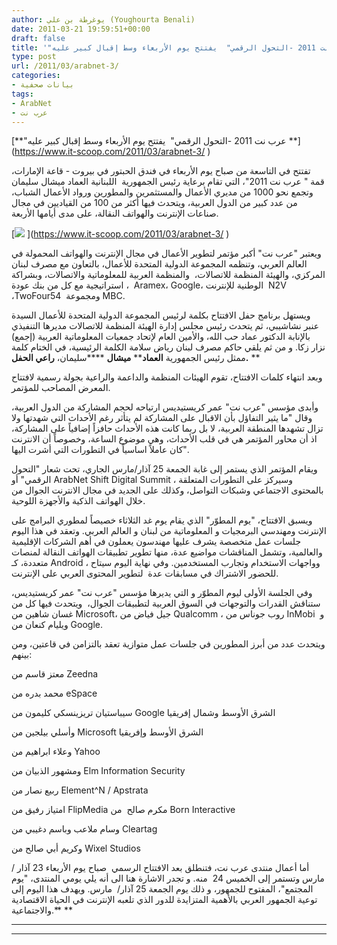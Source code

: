 ```yaml
---
author: يوغرطة بن علي (Youghourta Benali)
date: 2011-03-21 19:59:51+00:00
draft: false
title: '"عرب نت 2011 -التحول الرقمي"  يفتتح يوم الأربعاء وسط إقبال كبير عليه'
type: post
url: /2011/03/arabnet-3/
categories:
- بيانات صحفية
tags:
- ArabNet
- عرب نت
---
```


[**"عرب نت 2011 -التحول الرقمي"  يفتتح يوم الأربعاء وسط إقبال كبير عليه **](https://www.it-scoop.com/2011/03/arabnet-3/ ‎)




تفتتح في التاسعة من صباح يوم الأربعاء في فندق الحبتور في بيروت - قاعة الإمارات، قمة " عرب نت 2011"، التي تقام برعاية رئيس الجمهورية  اللبنانية العماد ميشال سليمان وتجمع نحو 1000 من مديري الأعمال والمستثمرين والمطورين ورواد الأعمال الشباب، من عدد كبير من الدول العربية، ويتحدث فيها أكثر من 100 من القياديين في مجال صناعات الإنترنت والهواتف النقالة، على مدى أيامها الأربعة.

[![](https://www.it-scoop.com/rsc/ArabNet-New-Logo-for-Web-250x224.jpg)
](https://www.it-scoop.com/2011/03/arabnet-3/ ‎)

ويعتبر "عرب نت" أكبر مؤتمر لتطوير الأعمال في مجال الإنترنت والهواتف المحمولة في العالم العربي، وتنظمه المجموعة الدولية المتحدة للأعمال، بالتعاون مع مصرف لبنان المركزي، والهيئة المنظمة للاتصالات،  والمنظمة العربية للمعلوماتية والاتصالات، وبشراكة استراتيجية مع كل من بنك عودة ،  Aramex، Google، الوطنية للإنترنت  N2V ،TwoFour54  ومجموعة MBC.

ويستهل برنامج حفل الافتتاح بكلمة لرئيس المجموعة الدولية المتحدة للأعمال السيدة عنبر نشاشيبي، ثم يتحدث رئيس مجلس إدارة الهيئة المنظمة للاتصالات مديرها التنفيذي بالإنابة الدكتور عماد حب الله، والأمين العام لإتحاد جمعيات المعلوماتية العربية (إجمع) نزار زكا. و من ثم يلقي حاكم مصرف لبنان رياض سلامة الكلمة الرئيسية، في الختام كلمة ممثل رئيس الجمهورية **العماد**** ****ميشال**** ****سليمان، **راعي الحفل.** **

وبعد انتهاء كلمات الافتتاح، تقوم الهيئات المنظمة والداعمة والراعية بجولة رسمية لافتتاح المعرض المصاحب للمؤتمر.

وأبدى مؤسس "عرب نت" عمر كريستيديس ارتياحه لحجم المشاركة من الدول العربية، وقال "ما يثير التفاؤل بأن الاقبال على المشاركة لم يتأثر رغم الأحداث التي شهدتها ولا تزال تشهدها المنطقة العربية، لا بل ربما كانت هذه الأحداث حافزاً إضافياً على المشاركة، اذ أن محاور المؤتمر هي في قلب الأحداث، وهي موضوع الساعة، وخصوصاً أن الانترنت كان عاملاً اساسياً في التطورات التي أشرت اليها".

ويقام المؤتمر الذي يستمر إلى غابة الجمعة 25 آذار/مارس الجاري، تحت شعار "التحول الرقمي" أو ArabNet Shift Digital Summit ، وسيركز على التطورات المتعلقة بالمحتوى الاجتماعي وشبكات التواصل، وكذلك على الجديد في مجال الانترنت الجوال من خلال الهواتف الذكية والأجهزة اللوحية.

ويسبق الافتتاح، "يوم المطوّر" الذي يقام يوم غد الثلاثاء خصيصاً لمطوري البرامج على الإنترنت ومهندسي البرمجيات و المعلوماتية من لبنان و العالم العربي. وتعقد في هذا اليوم جلسات عمل متخصصة يشرف عليها مهندسون يعملون في أهم الشركات الإقليمية والعالمية، وتشمل المناقشات مواضيع عدة، منها تطوير تطبيقات الهواتف النقالة لمنصات متعددة، كـ Android ، وواجهات الاستخدام وتجارب المستخدمين. وفي نهاية اليوم سيتاح للحضور الاشتراك في مسابقات عدة  لتطوير المحتوى العربي على الإنترنت.

وفي الجلسة الأولى ليوم المطوّر و التي يديرها مؤسس "عرب نت" عمر كريستيديس، ستناقش القدرات والتوجهات في السوق العربية لتطبيقات الجوال،  ويتحدث فيها كل من غسان شاهين من Microsoft، جيل فياض من Qualcomm ، روب جوناس من InMobi  و ويليام كنعان من Google.

ويتحدث عدد من أبرز المطورين في جلسات عمل متوازية تعقد بالتزامن في قاعتين، ومن بينهم:

معتز قاسم من Zeedna

محمد بدره من eSpace

سيباستيان تريزينسكي كليمون من Google الشرق الأوسط وشمال إفريقيا

وأسلي بيلجين من Microsoft الشرق الأوسط وإفريقيا

وعلاء ابراهيم من Yahoo

ومشهور الذبيان من Elm Information Security

ربيع نصار من Element^N / Apstrata

امتياز رفيق من FlipMedia
مكرم صالح  من Born Interactive

وسام ملاعب وباسم دغيبي من Cleartag

وكريم أبي صالح من Wixel Studios



أما أعمال منتدى عرب نت، فتنطلق بعد الافتتاح الرسمي  صباح يوم الأربعاء 23 آذار /مارس وتستمر إلى الخميس 24  منه. و تجدر الاشارة هنا الى أنه يلي يومي المنتدى، "يوم المجتمع"، المفتوح للجمهور، و ذلك يوم الجمعة 25 آذار/  مارس. ويهدف هذا اليوم إلى توعية الجمهور العربي بالأهمية المتزايدة للدور الذي تلعبه الإنترنت في الحياة الاقتصادية والاجتماعية.** **

** **

** **



